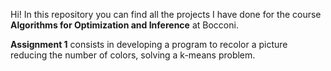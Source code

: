 Hi! In this repository you can find all the projects I have done for the course **Algorithms for Optimization and Inference** at Bocconi.


**Assignment 1** consists in developing a program to recolor a picture reducing the number of colors, solving a k-means problem.
